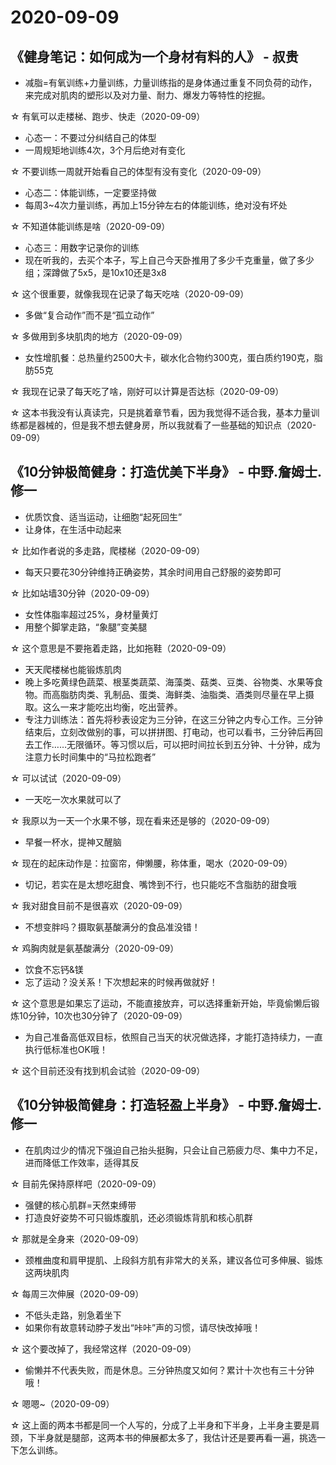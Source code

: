 # 2020-09-09

## 《健身笔记：如何成为一个身材有料的人》 - 叔贵

* 减脂=有氧训练+力量训练，力量训练指的是身体通过重复不同负荷的动作，来完成对肌肉的塑形以及对力量、耐力、爆发力等特性的挖掘。

☆ 有氧可以走楼梯、跑步、快走（2020-09-09）

* 心态一：不要过分纠结自己的体型
* 一周规矩地训练4次，3个月后绝对有变化

☆ 不要训练一周就开始看自己的体型有没有变化（2020-09-09）

* 心态二：体能训练，一定要坚持做
* 每周3~4次力量训练，再加上15分钟左右的体能训练，绝对没有坏处

☆ 不知道体能训练是啥（2020-09-09）

* 心态三：用数字记录你的训练
* 现在听我的，去买个本子，写上自己今天卧推用了多少千克重量，做了多少组；深蹲做了5x5，是10x10还是3x8

☆ 这个很重要，就像我现在记录了每天吃啥（2020-09-09）

* 多做“复合动作”而不是“孤立动作”

☆ 多做用到多块肌肉的地方（2020-09-09）

* 女性增肌餐：总热量约2500大卡，碳水化合物约300克，蛋白质约190克，脂肪55克

☆ 我现在记录了每天吃了啥，刚好可以计算是否达标（2020-09-09）

☆ 这本书我没有认真读完，只是挑着章节看，因为我觉得不适合我，基本力量训练都是器械的，但是我不想去健身房，所以我就看了一些基础的知识点（2020-09-09）

## 《10分钟极简健身：打造优美下半身》 - 中野.詹姆士.修一

* 优质饮食、适当运动，让细胞“起死回生”
* 让身体，在生活中动起来

☆ 比如作者说的多走路，爬楼梯（2020-09-09）

* 每天只要花30分钟维持正确姿势，其余时间用自己舒服的姿势即可

☆ 比如站墙30分钟（2020-09-09）

* 女性体脂率超过25%，身材量黄灯
* 用整个脚掌走路，“象腿”变美腿

☆ 这个意思是不要拖着走路，比如拖鞋（2020-09-09）

* 天天爬楼梯也能锻炼肌肉
* 晚上多吃黄绿色蔬菜、根茎类蔬菜、海藻类、菇类、豆类、谷物类、水果等食物。而高脂肪肉类、乳制品、蛋类、海鲜类、油脂类、酒类则尽量在早上摄取。这么一来才能吃出均衡，吃出营养。
* 专注力训练法：首先将秒表设定为三分钟，在这三分钟之内专心工作。三分钟结束后，立刻改做别的事，可以拼拼图、打电动，也可以看书，三分钟后再回去工作……无限循环。等习惯以后，可以把时间拉长到五分钟、十分钟，成为注意力长时间集中的“马拉松跑者”

☆ 可以试试（2020-09-09）

* 一天吃一次水果就可以了

☆ 我原以为一天一个水果不够，现在看来还是够的（2020-09-09）

* 早餐一杯水，提神又醒脑

☆ 现在的起床动作是：拉窗帘，伸懒腰，称体重，喝水（2020-09-09）

* 切记，若实在是太想吃甜食、嘴馋到不行，也只能吃不含脂肪的甜食哦

☆ 我对甜食目前不是很喜欢（2020-09-09）

* 不想变胖吗？摄取氨基酸满分的食品准没错！

☆ 鸡胸肉就是氨基酸满分（2020-09-09）

* 饮食不忘钙&镁
* 忘了运动？没关系！下次想起来的时候再做就好！

☆ 这个意思是如果忘了运动，不能直接放弃，可以选择重新开始，毕竟偷懒后锻炼10分钟，10次也30分钟了（2020-09-09）

* 为自己准备高低双目标，依照自己当天的状况做选择，才能打造持续力，一直执行低标准也OK哦！

☆ 这个目前还没有找到机会试验（2020-09-09）

## 《10分钟极简健身：打造轻盈上半身》 - 中野.詹姆士.修一

* 在肌肉过少的情况下强迫自己抬头挺胸，只会让自己筋疲力尽、集中力不足，进而降低工作效率，适得其反

☆ 目前先保持原样吧（2020-09-09）

* 强健的核心肌群=天然束缚带
* 打造良好姿势不可只锻炼腹肌，还必须锻炼背肌和核心肌群

☆ 那就是全身来（2020-09-09）

* 颈椎曲度和肩甲提肌、上段斜方肌有非常大的关系，建议各位可多伸展、锻炼这两块肌肉

☆ 每周三次伸展（2020-09-09）

* 不低头走路，别急着坐下
* 如果你有故意转动脖子发出“咔咔”声的习惯，请尽快改掉哦！

☆ 这个要改掉了，我经常这样（2020-09-09）

* 偷懒并不代表失败，而是休息。三分钟热度又如何？累计十次也有三十分钟哦！

☆ 嗯嗯~（2020-09-09）

☆ 这上面的两本书都是同一个人写的，分成了上半身和下半身，上半身主要是肩颈，下半身就是腿部，这两本书的伸展都太多了，我估计还是要再看一遍，挑选一下怎么训练。